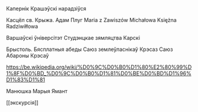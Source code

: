 Капернік
Крашэўскі нарадзіўся

Касцёл св. Крыжа.
Адам Плуг
Maria z Zawiszów Michałowa Księżna Radziwiłłowa

Варшаўскі ўніверсітэт
Студэнцкае зямляцтва
Карскі


Брыстоль.
Бясплатныя абеды
Саюз землеўласнікаў Крэсаз
Саюз Абароны Крэсаў



https://be.wikipedia.org/wiki/%D0%9C%D0%B0%D1%80%E2%80%99%D1%8F%D0%BD_%D0%9C%D0%B0%D1%81%D0%BE%D0%BD%D1%96%D1%83%D1%81

Манюшка
Марыя Ямант

[[экскурсія]]
